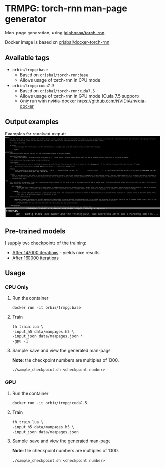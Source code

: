 # TRMPG: torch-rnn man-page generator
Man-page generation, using [jcjohnson/torch-rnn](https://github.com/jcjohnson/torch-rnn).

Docker image is based on [crisbal/docker-torch-rnn](https://github.com/crisbal/docker-torch-rnn).

## Available tags
* `orbin/trmpg:base`
    * Based on `crisbal/torch-rnn:base`
    * Allows usage of torch-rnn in CPU mode
* `orbin/trmpg:cuda7.5`
    * Based on `crisbal/torch-rnn:cuda7.5`
    * Allows usage of torch-rnn in GPU mode (Cuda 7.5 support)
    * Only run with nvidia-docker https://github.com/NVIDIA/nvidia-docker

## Output examples
Examples for received output: 
![](images/example1.png)
![](images/example2.jpg)

## Pre-trained models
I supply two checkpoints of the training:
* [After 147000 iterations](checkpoints/checkpoint_147000.t7) - yields nice results
* [After 160000 iterations](checkpoints/checkpoint_160000.t7)

## Usage
### CPU Only
1. Run the container

    ```docker run -it orbin/trmpg:base```

2. Train 

    ```
    th train.lua \
    -input_h5 data/manpages.h5 \
    -input_json data/manpages.json \
    -gpu -1
    ```

4. Sample, save and view the generated man-page

    __Note__: the checkpoint numbers are multiples of 1000.
    
    ```./sample_checkpoint.sh <checkpoint number>```

### GPU
1. Run the container
    
    ```docker run -it orbin/trmpg:cuda7.5```

2. Train 

    ```
    th train.lua \
    -input_h5 data/manpages.h5 \
    -input_json data/manpages.json
    ```

4. Sample, save and view the generated man-page

    __Note__: the checkpoint numbers are multiples of 1000.
    
    ```./sample_checkpoint.sh <checkpoint number>```

